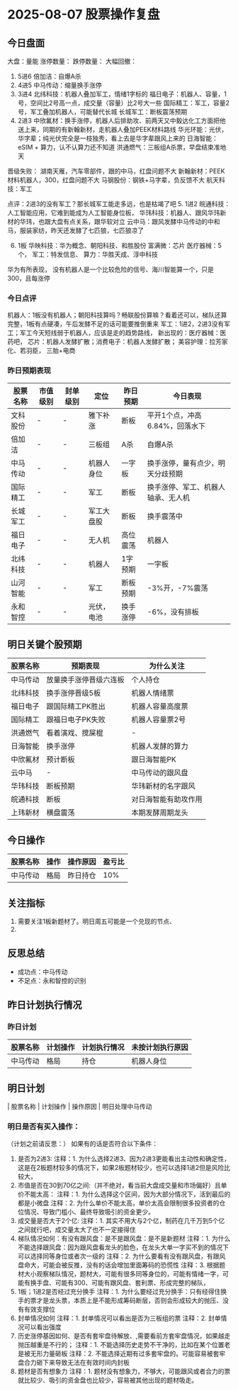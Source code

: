 # 2025-08-07 股票操作复盘

## 今日盘面
大盘：量能
涨停数量：
跌停数量：
大幅回撤：

1. 5进6
倍加洁：自爆A杀
2. 4进5
中马传动：缩量换手涨停
3. 3进4
北纬科技：机器人叠加军工，情绪1字标的
福日电子：机器人、容量，1号，空间比2号高一点，成交量（容量）比2号大一些
国际精工：军工，容量2号，军工叠加机器人，可能替代长城
长城军工：断板震荡预期
4. 2进3
中欣氟材：换手涨停，机器人后排助攻、前两天又中毅达化工方面把他送上来，同期的有新翰新材，走机器人叠加PEEK材料路线
华光环能：光伏，华字辈；纯光伏完全是一枝独秀，看上去是华字辈跟风上来的
日海智能：eSIM + 算力，认不认算力还不知道
洪通燃气：三板组A杀票，早盘结束准地天

晋级失败：
湖南天雁，汽车零部件，跟的中马，红盘问题不大
新翰新材：PEEK材料机器人，300，红盘问题不大
马钢股份：钢铁+马字辈，负反馈不大
航天科技：军工

点评：2进3的没有军工？那长城军工能走多远，也是枯竭了吧
5. 1进2
皖通科技：人工智能应用，它难到能成为人工智能身位板，
华玮科技：机器人、跟风华玮新材的华玮，也跟大盘有点关系，跟华软对立
云中马：跟风发酵中马传动的中和马，服装家纺，昨天还发酵了七匹狼，七匹狼凉了

6. 1板
华映科技：华为概念、朝阳科技、和胜股份
富满微：芯片
医疗器械：5个，
军工：特发信息、
算力：华胜天成、淳中科技

华为有所表现，
没有机器人是一个比较危险的信号、海川智能算一个，只是300，且每涨停


### 今日点评
机器人：1板没有机器人；朝阳科技算吗？畅联股份算嘛？看着还可以，梯队还算完整，1板有点硬凑，午后发酵不足的话可能要推倒重来
军工：1进2，2进3没有军工；军工今天短线弱于机器人，应该是走的趋势路线，
新出现的：医疗器械：医药吧， 芯片：机器人发酵扩散；消费电子：机器人发酵扩散；
美容护理：拉芳家化、若羽臣， 三胎+电商



### 昨日预期表现

| 股票名称 | 市值级别 | 封单级别 | 定位 | 昨日预期 | 今日表现 |
|---------|----------|----------|------|----------|----------|
| 文科股份 | - | - | 雅下补涨 | 断板 | 平开1个点，冲高6.84%，回落水下 |
| 倍加洁 | - | - | 三板组 | A杀 | 自爆A杀 |
| 中马传动 | - | - | 机器人身位 | 一字板 | 换手涨停，量有点少，明天分歧预期|
| 国际精工 | - | - | 军工 | 断板 | 换手涨停、军工、机器人轴承、无人机 |
| 长城军工 | - | - | 军工大盘股 | 断板 | 换手震荡中 |
| 福日电子 | - | - | 无人机 | 高位震荡 | 机器人 |
| 北纬科技 | - | - | 机器人 | 1字预期 | 一字板 |
| 山河智能 | - | - | 军工 | 断板预期 | -3%开，-7%震荡 |
| 永和智控 | - | - | 光伏，电池 | 换手涨停 | -6%，没有排板 |

## 明日关键个股预期
| 股票名称 | 预期表现 | 为什么关注 |
|---------|----------|------------|
| 中马传动 | 放量换手涨停晋级六连板 | 个人持仓 |
| 北纬科技 | 换手涨停晋级5板 | 机器人情绪票 |
| 福日电子 | 跟国际精工PK胜出 | 机器人容量高度票 |
| 国际精工 | 跟福日电子PK失败 | 机器人容量票2号 |
| 洪通燃气 | 看着演戏、搅屎棍 | - |
| 日海智能 | 换手涨停 | 机器人发酵的算力 |
| 中欣氟材 | 预计断板 | 跟日海智能PK |
| 云中马 | - | 中马传动的跟风盘 |
| 华玮科技 | 断板预期 | 华玮新材的名字跟风 |
| 皖通科技 | 断板 | 对日海智能有助攻作用 |
| 上玮新材 | 横盘震荡 | 本期发酵周期龙头 |

## 今日操作

| 股票名称 | 操作 | 操作原因 | 盈亏比 |
|---------|------|----------|--------|
| 中马传动 | 格局 | 昨日持仓 | 10% |

## 关注指标
1. 需要关注1板新题材了。明日周五可能是一个兑现的节点、
2. 

## 反思总结
- 成功点：中马传动
- 不足点：永和智控的识别

## 昨日计划执行情况
### 昨日计划

| 股票名称 | 计划操作 | 计划执行情况 | 未按计划执行原因 |
|---------|----------|--------------|------------------|
| 中马传动 | 格局 | 持仓 | 机器人身位 | 按计划执行

## 明日计划
| 股票名称 | 计划操作 | 操作原因 |
明日处理中马传动

### 明日是否有买入操作：
（计划之前请反思：）
如果有的话是否符合以下条件：
1. 是否为2进3:
   注释：1. 为什么选择2进3、因为2进3更能看出主动性和确定性，这是在2板题材较多的情况下，如果2板题材较少，也可以选择1进2但是风险比较大，
2. 市值是否在30到70亿之间:（并不绝对，看当前大盘成交量和市场偏好）且单价不能太高：
   注释：1. 为什么选择这个区间，因为大部分情况下，活到最后的都是小微盘
   注释：2. 为什么单价不能太高，单价太高会限制很多投资者的仓位情况、导致门槛小、最终导致吸引的资金更少。
3. 成交量是否大于2个亿:
   注释：1. 其实不用大与2个亿，制药在几千万到5个亿之间就行吧，成交量太大了也不一定接得住
4. 梯队情况如何：有没有跟风盘：是不是跟风盘：是不是新题材
   注释：1. 为什么不能选择跟风盘：因为跟风盘看龙头的脸色，在龙头大单一字买不到的情况下可以选择同等身位或者次一级的
   注释：2. 为什么要看有没有跟风盘，有跟风盘命大，可能会被反推，没有的话会增加里面筹码的恐慌性
   注释：3. 根据题材大小观察梯队情况，题材大，可能有很多同等身位的，可能有情绪一字，可能有换手盘、可能有300、可能有跟风盘、套利票、形成完整的梯队，
5. 1板；1进2是否经过充分换手
   注释：1. 为什么要经过充分换手：只有经得住换手的票才是龙头票，本质上是不能形成筹码断层，否则会形成较大的抛压、没有有效支撑位
6. 封单情况如何
   注释：1. 封单情况可以看出是否为三板组的票
   注释：2. 封单情况可以看出强度
7. 历史涨停基因如何、是否有套牢盘待解放、,需要看前方套牢盘情况，如果越走抛压越重是不行的；
   注释：1. 不能选择历史走势不干净的，比如在某个位置老是被无形力量砸板
   注释：2. 不能选择近期有过多套牢盘的。可能容易被套牢盘合力砸下来导致无法在有效时间内封板
8. 题材是否有想象力
   注释：1. 题材没有想象力，不够大，可能跟风或者合力的票就比较少、吸引的资金盘也比较少，容易被其他出现的题材吸走。
